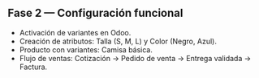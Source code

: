 ## Fase 2 — Configuración funcional
- Activación de variantes en Odoo.
- Creación de atributos: Talla (S, M, L) y Color (Negro, Azul).
- Producto con variantes: Camisa básica.
- Flujo de ventas: Cotización → Pedido de venta → Entrega validada → Factura.
